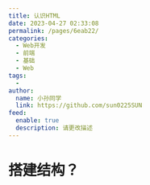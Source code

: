 ```yaml
---
title: 认识HTML
date: 2023-04-27 02:33:08
permalink: /pages/6eab22/
categories:
  - Web开发
  - 前端
  - 基础
  - Web
tags:
  - 
author: 
  name: 小孙同学
  link: https://github.com/sun0225SUN
feed: 
  enable: true
  description: 请更改描述
---
```


# 搭建结构？